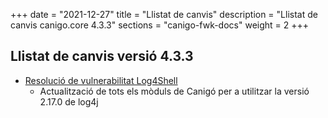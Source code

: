 +++
date        = "2021-12-27"
title       = "Llistat de canvis"
description = "Llistat de canvis canigo.core 4.3.3"
sections    = "canigo-fwk-docs"
weight		= 2
+++

## Llistat de canvis versió 4.3.3

- [Resolució de vulnerabilitat Log4Shell](/noticies/2021-12-27-CAN-actualitzacio-canigo-3_4_9_3_6_3/)
   - Actualització de tots els mòduls de Canigó per a utilitzar la versió 2.17.0 de log4j
